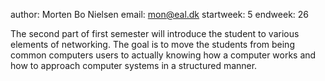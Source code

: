 author: Morten Bo Nielsen
email: mon@eal.dk
startweek: 5
endweek: 26

The second part of first semester will introduce the student to various elements of networking. The goal is to move the students from being common computers users to actually knowing how a computer works and how to approach computer systems in a structured manner.
